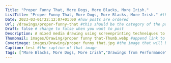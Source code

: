 ```yaml
---
Title: "Proper Funny That, More Dogs, More Blacks, More Irish."
ListTitle: "Proper Funny That, More Dogs, More Blacks, More Irish." #the text that is displayed below each post on the list pages
Date: 2023-03-01T22:12:07+01:00 #how posts are ordered 
Url: /drawings/proper-funny-that #this should be the category of the post and then the file name e.g. /print/printfilename
Draft: false # change to false when you want to post
Description: A mixed media drawing using screenprinting techneiques to represent the movement of two performers in 'More Blacks, More Dogs, More Irish'. #Description of the post
Thumbnail: images/Drawing/proper funny that-Thumb.webp #append link to image that will be shown on the list page
Coverimage: images/Drawing/proper funny that.jpg #the image that will be displayed at the top of the post
Caption: test #the caption of that image
Tags: ["More Blacks, More Dogs, More Irish","Drawings from Performance"] #tags allow related content to be grouped together, add more by adding a comma to the latest tag
---
```


